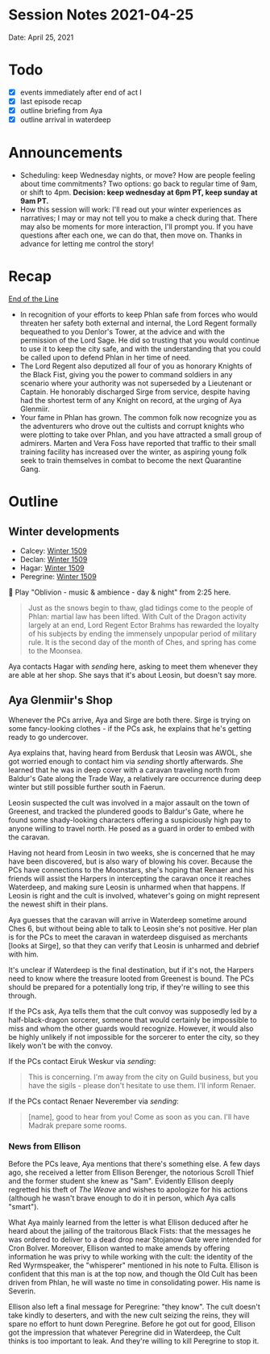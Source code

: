 # Session Notes 2021-04-25

Date: April 25, 2021

# Todo

- [x]  events immediately after end of act I
- [x]  last episode recap
- [x]  outline briefing from Aya
- [x]  outline arrival in waterdeep

# Announcements

- Scheduling: keep Wednesday nights, or move? How are people feeling about time commitments? Two options: go back to regular time of 9am, or shift to 4pm. **Decision: keep wednesday at 6pm PT, keep sunday at 9am PT.**
- How this session will work: I'll read out your winter experiences as narratives; I may or may not tell you to make a check during that. There may also be moments for more interaction, I'll prompt you. If you have questions after each one, we can do that, then move on. Thanks in advance for letting me control the story!

# Recap

[End of the Line](../../logbook/End%20of%20the%20Line.md) 

- In recognition of your efforts to keep Phlan safe from forces who would threaten her safety both external and internal, the Lord Regent formally bequeathed to you Denlor's Tower, at the advice and with the permission of the Lord Sage. He did so trusting that you would continue to use it to keep the city safe, and with the understanding that you could be called upon to defend Phlan in her time of need.
- The Lord Regent also deputized all four of you as honorary Knights of the Black Fist, giving you the power to command soldiers in any scenario where your authority was not superseded by a Lieutenant or Captain. He honorably discharged Sirge from service, despite having had the shortest term of any Knight on record, at the urging of Aya Glenmiir.
- Your fame in Phlan has grown. The common folk now recognize you as the adventurers who drove out the cultists and corrupt knights who were plotting to take over Phlan, and you have attracted a small group of admirers. Marten and Vera Foss have reported that traffic to their small training facility has increased over the winter, as aspiring young folk seek to train themselves in combat to become the next Quarantine Gang.

# Outline

## Winter developments

- Calcey: [Winter 1509](../../campaign/PCs/Calcey%20Firecrotch/Winter%201509.md)
- Declan: [Winter 1509](../../campaign/PCs/Declan%20Truefire/Winter%201509.md)
- Hagar: [Winter 1509](../../campaign/PCs/Hagar%20Bloodrop/Winter%201509.md)
- Peregrine: [Winter 1509](../../campaign/PCs/Peregrine%20Buntly/Winter%201509.md)

<aside>
🎵 Play "Oblivion - music & ambience - day & night" from 2:25 here.

</aside>

> Just as the snows begin to thaw, glad tidings come to the people of Phlan: martial law has been lifted. With Cult of the Dragon activity largely at an end, Lord Regent Ector Brahms has rewarded the loyalty of his subjects by ending the immensely unpopular period of military rule. It is the second day of the month of Ches, and spring has come to the Moonsea.
> 

Aya contacts Hagar with *sending* here, asking to meet them whenever they are able at her shop. She says that it's about Leosin, but doesn't say more.

## Aya Glenmiir's Shop

Whenever the PCs arrive, Aya and Sirge are both there. Sirge is trying on some fancy-looking clothes - if the PCs ask, he explains that he's getting ready to go undercover.

Aya explains that, having heard from Berdusk that Leosin was AWOL, she got worried enough to contact him via *sending* shortly afterwards. *S*he learned that he was in deep cover with a caravan traveling north from Baldur's Gate along the Trade Way, a relatively rare occurrence during deep winter but still possible further south in Faerun.

Leosin suspected the cult was involved in a major assault on the town of Greenest, and tracked the plundered goods to Baldur's Gate, where he found some shady-looking characters offering a suspiciously high pay to anyone willing to travel north. He posed as a guard in order to embed with the caravan.

Having not heard from Leosin in two weeks, she is concerned that he may have been discovered, but is also wary of blowing his cover. Because the PCs have connections to the Moonstars, she's hoping that Renaer and his friends will assist the Harpers in intercepting the caravan once it reaches Waterdeep, and making sure Leosin is unharmed when that happens. If Leosin is right and the cult is involved, whatever's going on might represent the newest shift in their plans.

Aya guesses that the caravan will arrive in Waterdeep sometime around Ches 6, but without being able to talk to Leosin she's not positive. Her plan is for the PCs to meet the caravan in waterdeep disguised as merchants [looks at Sirge], so that they can verify that Leosin is unharmed and debrief with him.

It's unclear if Waterdeep is the final destination, but if it's not, the Harpers need to know where the treasure looted from Greenest is bound. The PCs should be prepared for a potentially long trip, if they're willing to see this through.

If the PCs ask, Aya tells them that the cult convoy was supposedly led by a half-black-dragon sorcerer, someone that would certainly be impossible to miss and whom the other guards would recognize. However, it would also be highly unlikely if not impossible for the sorcerer to enter the city, so they likely won't be with the convoy.

If the PCs contact Eiruk Weskur via *sending*:

> This is concerning. I'm away from the city on Guild business, but you have the sigils - please don't hesitate to use them. I'll inform Renaer.
> 

If the PCs contact Renaer Neverember via *sending*:

> [name], good to hear from you! Come as soon as you can. I'll have Madrak prepare some rooms.
> 

### News from Ellison

Before the PCs leave, Aya mentions that there's something else. A few days ago, she received a letter from Ellison Berenger, the notorious Scroll Thief and the former student she knew as "Sam". Evidently Ellison deeply regretted his theft of *The Weave* and wishes to apologize for his actions (although he wasn't brave enough to do it in person, which Aya calls "smart").

What Aya mainly learned from the letter is what Ellison deduced after he heard about the jailing of the traitorous Black Fists: that the messages he was ordered to deliver to a dead drop near Stojanow Gate were intended for Cron Bolver. Moreover, Ellison wanted to make amends by offering information he was privy to while working with the cult: the identity of the Red Wyrmspeaker, the "whisperer" mentioned in his note to Fulta. Ellison is confident that this man is at the top now, and though the Old Cult has been driven from Phlan, he will waste no time in consolidating power. His name is Severin.

Ellison also left a final message for Peregrine: "they know". The cult doesn't take kindly to deserters, and with the new cult seizing the reins, they will spare no effort to hunt down Peregrine. Before he got out for good, Ellison got the impression that whatever Peregrine did in Waterdeep, the Cult thinks is too important to leak. And they're willing to kill Peregrine to stop it.